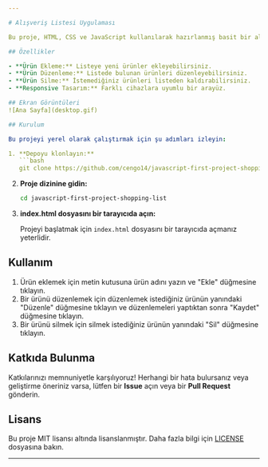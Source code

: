 ```yaml
---

# Alışveriş Listesi Uygulaması

Bu proje, HTML, CSS ve JavaScript kullanılarak hazırlanmış basit bir alışveriş listesi uygulamasıdır. Uygulama, kullanıcıların listeye ürün eklemesine, mevcut ürünleri düzenlemesine ve silmesine olanak tanır.

## Özellikler

- **Ürün Ekleme:** Listeye yeni ürünler ekleyebilirsiniz.
- **Ürün Düzenleme:** Listede bulunan ürünleri düzenleyebilirsiniz.
- **Ürün Silme:** İstemediğiniz ürünleri listeden kaldırabilirsiniz.
- **Responsive Tasarım:** Farklı cihazlara uyumlu bir arayüz.

## Ekran Görüntüleri
![Ana Sayfa](desktop.gif)

## Kurulum

Bu projeyi yerel olarak çalıştırmak için şu adımları izleyin:

1. **Depoyu klonlayın:**
   ```bash
   git clone https://github.com/cengo14/javascript-first-project-shopping-list.git
   ```

2. **Proje dizinine gidin:**
   ```bash
   cd javascript-first-project-shopping-list
   ```

3. **index.html dosyasını bir tarayıcıda açın:**

   Projeyi başlatmak için `index.html` dosyasını bir tarayıcıda açmanız yeterlidir.

## Kullanım

1. Ürün eklemek için metin kutusuna ürün adını yazın ve "Ekle" düğmesine tıklayın.
2. Bir ürünü düzenlemek için düzenlemek istediğiniz ürünün yanındaki "Düzenle" düğmesine tıklayın ve düzenlemeleri yaptıktan sonra "Kaydet" düğmesine tıklayın.
3. Bir ürünü silmek için silmek istediğiniz ürünün yanındaki "Sil" düğmesine tıklayın.

## Katkıda Bulunma

Katkılarınızı memnuniyetle karşılıyoruz! Herhangi bir hata bulursanız veya geliştirme öneriniz varsa, lütfen bir **Issue** açın veya bir **Pull Request** gönderin.

## Lisans

Bu proje MIT lisansı altında lisanslanmıştır. Daha fazla bilgi için [LICENSE](LICENSE) dosyasına bakın.

---
```


